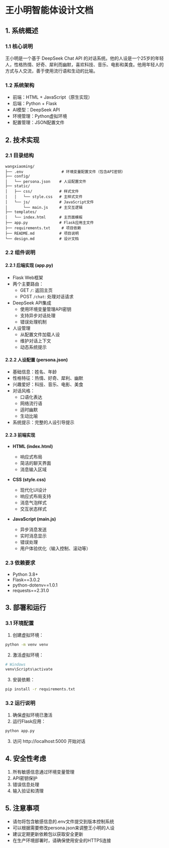 # 王小明智能体设计文档

## 1. 系统概述

### 1.1 核心说明
王小明是一个基于 DeepSeek Chat API 的对话系统。他的人设是一个25岁的年轻人，性格热情、好奇、犀利而幽默，喜欢科技、音乐、电影和美食。他用年轻人的方式与人交流，善于使用流行语和生动的比喻。

### 1.2 系统架构
- 前端：HTML + JavaScript（原生实现）
- 后端：Python + Flask
- AI模型：DeepSeek API
- 环境管理：Python虚拟环境
- 配置管理：JSON配置文件

## 2. 技术实现

### 2.1 目录结构
```
wangxiaoming/
├── .env                 # 环境变量配置文件（包含API密钥）
├── config/             
│   └── persona.json    # 人设配置文件
├── static/             
│   ├── css/            # 样式文件
│   │   └── style.css   # 主样式文件
│   └── js/             # JavaScript文件
│       └── main.js     # 主交互逻辑
├── templates/
│   └── index.html      # 主页面模板
├── app.py              # Flask应用主文件
├── requirements.txt     # 项目依赖
├── README.md           # 项目说明
└── design.md           # 设计文档
```

### 2.2 组件说明

#### 2.2.1 后端实现 (app.py)
- Flask Web框架
- 两个主要路由：
  - GET `/`: 返回主页
  - POST `/chat`: 处理对话请求
- DeepSeek API集成
  - 使用环境变量管理API密钥
  - 支持异步对话处理
  - 错误处理机制
- 人设管理
  - 从配置文件加载人设
  - 维护对话上下文
  - 动态系统提示

#### 2.2.2 人设配置 (persona.json)
- 基础信息：姓名、年龄
- 性格特征：热情、好奇、犀利、幽默
- 兴趣爱好：科技、音乐、电影、美食
- 对话风格：
  - 口语化表达
  - 网络流行语
  - 适时幽默
  - 生动比喻
- 系统提示：完整的人设引导提示

#### 2.2.3 前端实现
- **HTML (index.html)**
  - 响应式布局
  - 简洁的聊天界面
  - 消息输入区域
  
- **CSS (style.css)**
  - 现代化UI设计
  - 响应式布局支持
  - 消息气泡样式
  - 交互状态样式

- **JavaScript (main.js)**
  - 异步消息发送
  - 实时消息显示
  - 错误处理
  - 用户体验优化（输入控制、滚动等）

### 2.3 依赖要求
- Python 3.8+
- Flask==3.0.2
- python-dotenv==1.0.1
- requests==2.31.0

## 3. 部署和运行

### 3.1 环境配置
1. 创建虚拟环境：
```bash
python -m venv venv
```

2. 激活虚拟环境：
```bash
# Windows
venv\Scripts\activate
```

3. 安装依赖：
```bash
pip install -r requirements.txt
```

### 3.2 运行说明
1. 确保虚拟环境已激活
2. 运行Flask应用：
```bash
python app.py
```
3. 访问 http://localhost:5000 开始对话

## 4. 安全性考虑
1. 所有敏感信息通过环境变量管理
2. API密钥保护
3. 错误信息处理
4. 输入验证和清理

## 5. 注意事项
- 请勿将包含敏感信息的.env文件提交到版本控制系统
- 可以根据需要修改persona.json来调整王小明的人设
- 建议定期更新依赖包以获取安全更新
- 在生产环境部署时，请确保使用安全的HTTPS连接
